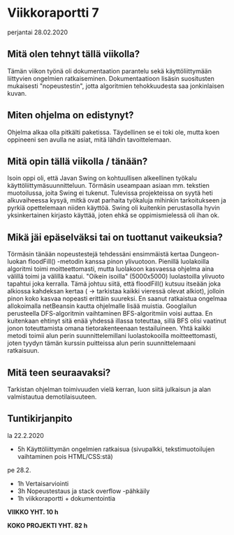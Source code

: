 # Viikkoraportti 7
perjantai 28.02.2020


## Mitä olen tehnyt tällä viikolla?

Tämän viikon työnä oli dokumentaation parantelu sekä käyttöliittymään liittyvien ongelmien ratkaiseminen. Dokumentaatioon lisäsin suositusten mukaisesti "nopeustestin", jotta algoritmien tehokkuudesta saa jonkinlaisen kuvan.

## Miten ohjelma on edistynyt?

Ohjelma alkaa olla pitkälti paketissa. Täydellinen se ei toki ole, mutta koen oppineeni sen avulla ne asiat, mitä lähdin tavoittelemaan. 

## Mitä opin tällä viikolla / tänään?

Isoin oppi oli, että Javan Swing on kohtuullisen alkeellinen työkalu käyttöliittymäsuunnitteluun. Törmäsin useampaan asiaan mm. tekstien muotoilussa, joita Swing ei tukenut. Tulevissa projekteissa on syytä heti alkuvaiheessa kysyä, mitkä ovat parhaita työkaluja mihinkin tarkoitukseen ja pyrkiä opettelemaan niiden käyttöä. Swing oli kuitenkin perustasolla hyvin yksinkertainen kirjasto käyttää, joten ehkä se oppimismielessä oli ihan ok.

## Mikä jäi epäselväksi tai on tuottanut vaikeuksia?

Törmäsin tänään nopeustestejä tehdessäni ensimmäistä kertaa Dungeon-luokan floodFill() -metodin kanssa pinon ylivuotoon. Pienillä luolakoilla algoritmi toimi moitteettomasti, mutta luolakoon kasvaessa ohjelma aina välillä toimi ja välillä kaatui. "Oikein isoilla" (5000x5000) luolastoilla ylivuoto tapahtui joka kerralla. Tämä johtuu siitä, että floodFill() kutsuu itseään joka alkiossa kahdeksan kertaa ( -> tarkistaa kaikki vieressä olevat alkiot), jolloin pinon koko kasvaa nopeasti erittäin suureksi. En saanut ratkaistua ongelmaa allokoimalla netBeansin kautta ohjelmalle lisää muistia. Googlailun perusteella DFS-algoritmin vaihtaminen BFS-algoritmiin voisi auttaa. En kuitenkaan ehtinyt sitä enää yhdessä illassa toteuttaa, sillä BFS olisi vaatinut jonon toteuttamista omana tietorakenteenaan testailuineen. Yhtä kaikki metodi toimii alun perin suunnittelemillani luolastokooilla moitteettomasti, joten tyydyn tämän kurssin puitteissa alun perin suunnittelemaani ratkaisuun.

## Mitä teen seuraavaksi?

Tarkistan ohjelman toimivuuden vielä kerran, luon siitä julkaisun ja alan valmistautua demotilaisuuteen.

## Tuntikirjanpito

la 22.2.2020
* 5h Käyttöliittymän ongelmien ratkaisua (sivupalkki, tekstimuotoilujen vaihtaminen pois HTML/CSS:stä)

pe 28.2.
* 1h Vertaisarviointi
* 3h Nopeustestaus ja stack overflow -pähkäily
* 1h viikkoraportti + dokumentointia


**VIIKKO YHT. 10 h**

**KOKO PROJEKTI YHT. 82 h**
